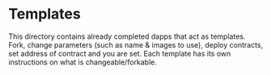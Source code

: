 # Templates

This directory contains already completed dapps that act as templates. Fork, change parameters (such as name & images to use), deploy contracts, set address of contract and you are set. Each template has its own instructions on what is changeable/forkable.
